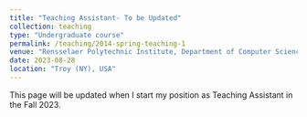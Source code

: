 ```yaml
---
title: "Teaching Assistant- To be Updated"
collection: teaching
type: "Undergraduate course"
permalink: /teaching/2014-spring-teaching-1
venue: "Rensselaer Polytechnic Institute, Department of Computer Science and Engineering"
date: 2023-08-28
location: "Troy (NY), USA"
---
```


This page will be updated when I start my position as Teaching Assistant in the Fall 2023. 

